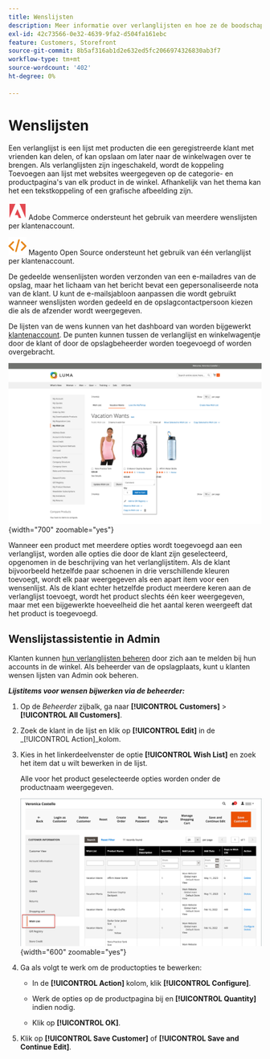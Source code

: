 ```yaml
---
title: Wenslijsten
description: Meer informatie over verlanglijsten en hoe ze de boodschapervaring kunnen vergroten en meer verkopen kunnen promoten.
exl-id: 42c73566-0e32-4639-9fa2-d504fa161ebc
feature: Customers, Storefront
source-git-commit: 8b5af316ab1d2e632ed5fc2066974326830ab3f7
workflow-type: tm+mt
source-wordcount: '402'
ht-degree: 0%

---
```


# Wenslijsten

Een verlanglijst is een lijst met producten die een geregistreerde klant met vrienden kan delen, of kan opslaan om later naar de winkelwagen over te brengen. Als verlanglijsten zijn ingeschakeld, wordt de koppeling Toevoegen aan lijst met websites weergegeven op de categorie- en productpagina&#39;s van elk product in de winkel. Afhankelijk van het thema kan het een tekstkoppeling of een grafische afbeelding zijn.

![Adobe Commerce](../assets/adobe-logo.svg) Adobe Commerce ondersteunt het gebruik van meerdere wenslijsten per klantenaccount.

![Magento Open Source](../assets/open-source.svg) Magento Open Source ondersteunt het gebruik van één verlanglijst per klantenaccount.

De gedeelde wensenlijsten worden verzonden van een e-mailadres van de opslag, maar het lichaam van het bericht bevat een gepersonaliseerde nota van de klant. U kunt de e-mailsjabloon aanpassen die wordt gebruikt wanneer wenslijsten worden gedeeld en de opslagcontactpersoon kiezen die als de afzender wordt weergegeven.

De lijsten van de wens kunnen van het dashboard van worden bijgewerkt [klantenaccount](../customers/account-dashboard.md). De punten kunnen tussen de verlanglijst en winkelwagentje door de klant of door de opslagbeheerder worden toegevoegd of worden overgebracht.

![Voorbeeld van een winkel - Mijn lijst met wensen](./assets/storefront-my-wishlist.png){width="700" zoomable="yes"}

Wanneer een product met meerdere opties wordt toegevoegd aan een verlanglijst, worden alle opties die door de klant zijn geselecteerd, opgenomen in de beschrijving van het verlanglijstitem. Als de klant bijvoorbeeld hetzelfde paar schoenen in drie verschillende kleuren toevoegt, wordt elk paar weergegeven als een apart item voor een wensenlijst. Als de klant echter hetzelfde product meerdere keren aan de verlanglijst toevoegt, wordt het product slechts één keer weergegeven, maar met een bijgewerkte hoeveelheid die het aantal keren weergeeft dat het product is toegevoegd.

## Wenslijstassistentie in Admin

Klanten kunnen [hun verlanglijsten beheren](wishlist-storefront.md) door zich aan te melden bij hun accounts in de winkel. Als beheerder van de opslagplaats, kunt u klanten wensen lijsten van Admin ook beheren.

**_Lijstitems voor wensen bijwerken via de beheerder:_**

1. Op de _Beheerder_ zijbalk, ga naar **[!UICONTROL Customers]** > **[!UICONTROL All Customers]**.

1. Zoek de klant in de lijst en klik op **[!UICONTROL Edit]** in de _[!UICONTROL Action]_kolom.

1. Kies in het linkerdeelvenster de optie **[!UICONTROL Wish List]** en zoek het item dat u wilt bewerken in de lijst.

   Alle voor het product geselecteerde opties worden onder de productnaam weergegeven.

   ![Commerce Admin - Customer wish list](./assets/customer-wishlist-edit-admin.png){width="600" zoomable="yes"}

1. Ga als volgt te werk om de productopties te bewerken:

   - In de **[!UICONTROL Action]** kolom, klik **[!UICONTROL Configure]**.

   - Werk de opties op de productpagina bij en **[!UICONTROL Quantity]** indien nodig.

   - Klik op **[!UICONTROL OK]**.

1. Klik op **[!UICONTROL Save Customer]** of **[!UICONTROL Save and Continue Edit]**.

